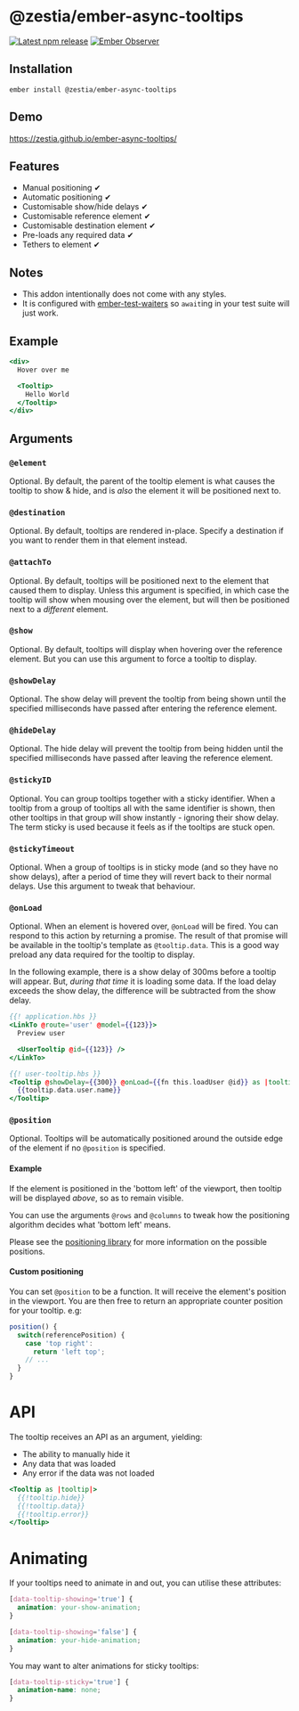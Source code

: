 # @zestia/ember-async-tooltips

[![Latest npm release][npm-badge]][npm-badge-url]
[![Ember Observer][ember-observer-badge]][ember-observer-url]

<!-- [![GitHub Actions][github-actions-badge]][github-actions-url] -->

[npm-badge]: https://img.shields.io/npm/v/@zestia/ember-async-tooltips.svg
[npm-badge-url]: https://www.npmjs.com/package/@zestia/ember-async-tooltips
[github-actions-badge]: https://github.com/zestia/ember-async-tooltips/workflows/CI/badge.svg
[github-actions-url]: https://github.com/zestia/ember-async-tooltips/actions
[ember-observer-badge]: https://emberobserver.com/badges/-zestia-ember-async-tooltips.svg
[ember-observer-url]: https://emberobserver.com/addons/@zestia/ember-async-tooltips

## Installation

```
ember install @zestia/ember-async-tooltips
```

## Demo

https://zestia.github.io/ember-async-tooltips/

## Features

- Manual positioning ✔︎
- Automatic positioning ✔︎
- Customisable show/hide delays ✔︎
- Customisable reference element ✔︎
- Customisable destination element ✔︎
- Pre-loads any required data ✔︎
- Tethers to element ✔︎

## Notes

- This addon intentionally does not come with any styles.
- It is configured with [ember-test-waiters](https://github.com/emberjs/ember-test-waiters) so `await`ing in your test suite will just work.

## Example

```handlebars
<div>
  Hover over me

  <Tooltip>
    Hello World
  </Tooltip>
</div>
```

## Arguments

### `@element`

Optional. By default, the parent of the tooltip element is what causes the tooltip to show & hide, and is _also_ the element it will be positioned next to.

### `@destination`

Optional. By default, tooltips are rendered in-place. Specify a destination if you want to render them in that element instead.

### `@attachTo`

Optional. By default, tooltips will be positioned next to the element that caused them to display. Unless this argument is specified, in which case the tooltip will show when mousing over the element, but will then be positioned next to a _different_ element.

### `@show`

Optional. By default, tooltips will display when hovering over the reference element. But you can use this argument to force a tooltip to display.

### `@showDelay`

Optional. The show delay will prevent the tooltip from being shown until the specified milliseconds have passed after entering the reference element.

### `@hideDelay`

Optional. The hide delay will prevent the tooltip from being hidden until the specified milliseconds have passed after leaving the reference element.

### `@stickyID`

Optional. You can group tooltips together with a sticky identifier. When a tooltip from a group of tooltips all with the same identifier is shown, then other tooltips in that group will show instantly - ignoring their show delay. The term sticky is used because it feels as if the tooltips are stuck open.

### `@stickyTimeout`

Optional. When a group of tooltips is in sticky mode (and so they have no show delays), after a period of time they will revert back to their normal delays. Use this argument to tweak that behaviour.

### `@onLoad`

Optional. When an element is hovered over, `@onLoad` will be fired. You can respond to this action by returning a promise. The result of that promise will be available in the tooltip's template as `@tooltip.data`. This is a good way preload any data required for the tooltip to display.

In the following example, there is a show delay of 300ms before a tooltip will appear. But, _during that time_ it is loading some data. If the load delay exceeds the show delay, the difference will be subtracted from the show delay.

```handlebars
{{! application.hbs }}
<LinkTo @route='user' @model={{123}}>
  Preview user

  <UserTooltip @id={{123}} />
</LinkTo>
```

```handlebars
{{! user-tooltip.hbs }}
<Tooltip @showDelay={{300}} @onLoad={{fn this.loadUser @id}} as |tooltip|>
  {{tooltip.data.user.name}}
</Tooltip>
```

### `@position`

Optional. Tooltips will be automatically positioned around the outside edge of the element if no `@position` is specified.

#### Example

If the element is positioned in the 'bottom left' of the viewport, then tooltip will be displayed _above_, so as to remain visible.

You can use the arguments `@rows` and `@columns` to tweak how the positioning algorithm decides what 'bottom left' means.

Please see the [positioning library](https://github.com/zestia/position-utils#zestiaposition-utils) for more information on the possible positions.

#### Custom positioning

You can set `@position` to be a function. It will receive the element's position in the viewport. You are then free to return an appropriate counter position for your tooltip. e.g:

```javascript
position() {
  switch(referencePosition) {
    case 'top right':
      return 'left top';
    // ...
  }
}
```

# API

The tooltip receives an API as an argument, yielding:

- The ability to manually hide it
- Any data that was loaded
- Any error if the data was not loaded

```handlebars
<Tooltip as |tooltip|>
  {{!tooltip.hide}}
  {{!tooltip.data}}
  {{!tooltip.error}}
</Tooltip>
```

# Animating

If your tooltips need to animate in and out, you can utilise these attributes:

```css
[data-tooltip-showing='true'] {
  animation: your-show-animation;
}

[data-tooltip-showing='false'] {
  animation: your-hide-animation;
}
```

You may want to alter animations for sticky tooltips:

```css
[data-tooltip-sticky='true'] {
  animation-name: none;
}
```
